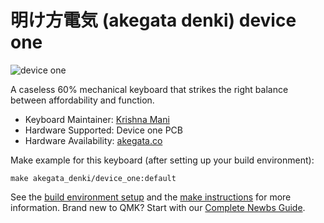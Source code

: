# 明け方電気 (akegata denki) device one

![device one](https://cdn.shopify.com/s/files/1/0428/0624/7583/products/keyboard_300x300.png?v=1594330016)

A caseless 60% mechanical keyboard that strikes the right balance between affordability and function.

* Keyboard Maintainer: [Krishna Mani](https://github.com/kmani314)
* Hardware Supported: Device one PCB
* Hardware Availability: [akegata.co](https://akegata.co)

Make example for this keyboard (after setting up your build environment):

    make akegata_denki/device_one:default

See the [build environment setup](https://docs.qmk.fm/#/getting_started_build_tools) and the [make instructions](https://docs.qmk.fm/#/getting_started_make_guide) for more information. Brand new to QMK? Start with our [Complete Newbs Guide](https://docs.qmk.fm/#/newbs).
